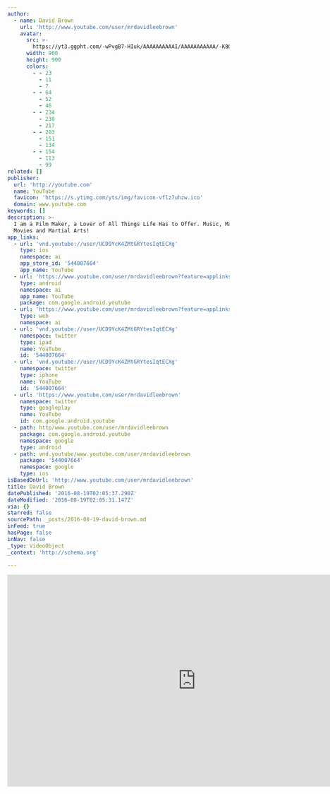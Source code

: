 ```yaml
---
author:
  - name: David Brown
    url: 'http://www.youtube.com/user/mrdavidleebrown'
    avatar:
      src: >-
        https://yt3.ggpht.com/-wPvgB7-HIuk/AAAAAAAAAAI/AAAAAAAAAAA/-K80_ASI6HQ/s900-c-k-no-mo-rj-c0xffffff/photo.jpg
      width: 900
      height: 900
      colors:
        - - 23
          - 11
          - 7
        - - 64
          - 52
          - 46
        - - 234
          - 230
          - 217
        - - 203
          - 151
          - 134
        - - 154
          - 113
          - 99
related: []
publisher:
  url: 'http://youtube.com'
  name: YouTube
  favicon: 'https://s.ytimg.com/yts/img/favicon-vflz7uhzw.ico'
  domain: www.youtube.com
keywords: []
description: >-
  I am a Film Maker, a Lover of All Things Life Has to Offer. Music, Magic,
  Movies and Martial Arts!
app_links:
  - url: 'vnd.youtube://user/UCD9YcK4ZMtGRYtesIqtECXg'
    type: ios
    namespace: ai
    app_store_id: '544007664'
    app_name: YouTube
  - url: 'https://www.youtube.com/user/mrdavidleebrown?feature=applinks'
    type: android
    namespace: ai
    app_name: YouTube
    package: com.google.android.youtube
  - url: 'https://www.youtube.com/user/mrdavidleebrown?feature=applinks'
    type: web
    namespace: ai
  - url: 'vnd.youtube://user/UCD9YcK4ZMtGRYtesIqtECXg'
    namespace: twitter
    type: ipad
    name: YouTube
    id: '544007664'
  - url: 'vnd.youtube://user/UCD9YcK4ZMtGRYtesIqtECXg'
    namespace: twitter
    type: iphone
    name: YouTube
    id: '544007664'
  - url: 'https://www.youtube.com/user/mrdavidleebrown'
    namespace: twitter
    type: googleplay
    name: YouTube
    id: com.google.android.youtube
  - path: http/www.youtube.com/user/mrdavidleebrown
    package: com.google.android.youtube
    namespace: google
    type: android
  - path: vnd.youtube/www.youtube.com/user/mrdavidleebrown
    package: '544007664'
    namespace: google
    type: ios
isBasedOnUrl: 'http://www.youtube.com/user/mrdavidleebrown'
title: David Brown
datePublished: '2016-08-19T02:05:37.290Z'
dateModified: '2016-08-19T02:05:31.147Z'
via: {}
starred: false
sourcePath: _posts/2016-08-19-david-brown.md
inFeed: true
hasPage: false
inNav: false
_type: VideoObject
_context: 'http://schema.org'

---
```

<iframe src="http://cdn.embedly.com/widgets/media.html?src=http%3A%2F%2Fwww.youtube.com%2Fembed%2Fvideoseries%3Flist%3DUUD9YcK4ZMtGRYtesIqtECXg&amp;url=https%3A%2F%2Fwww.youtube.com%2Fuser%2Fmrdavidleebrown&amp;image=https%3A%2F%2Fyt3.ggpht.com%2F-wPvgB7-HIuk%2FAAAAAAAAAAI%2FAAAAAAAAAAA%2F-K80_ASI6HQ%2Fs900-c-k-no-mo-rj-c0xffffff%2Fphoto.jpg&amp;key=b7d04c9b404c499eba89ee7072e1c4f7&amp;type=text%2Fhtml&amp;schema=youtube" width="853" height="480" scrolling="no" frameborder="0" allowfullscreen="" style=""></iframe>